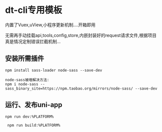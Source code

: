 # dt-cli专用模板

内置了Vuex,uView,小程序更新机制....开箱即用

无需再手动挂载api,tools,config,store,内嵌封装好的request请求文件,根据项目真是情况定制错误拦截机制...

## 安装所需插件

```npm install sass-loader node-sass --save-dev ```

```
node-sass被墙解决方法:
npm i node-sass --sass_binary_site=https://npm.taobao.org/mirrors/node-sass/ --save-dev
```

## 运行、发布uni-app

``npm run dev:%PLATFORM%``

`` npm run build:%PLATFORM%``

